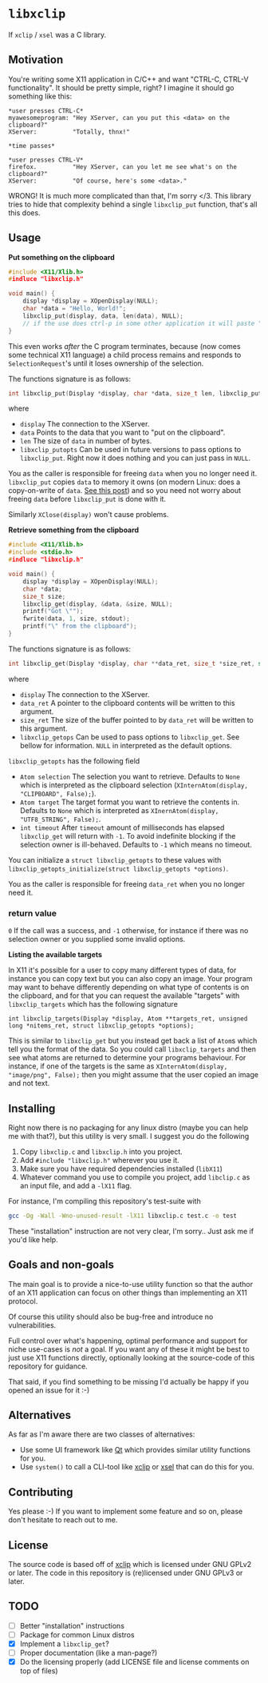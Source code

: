 # `libxclip`

If `xclip` / `xsel` was a C library.

## Motivation

You're writing some X11 application in C/C++ and want "CTRL-C, CTRL-V functionality". It should be pretty simple, right? I imagine it should go something like this:

```
*user presses CTRL-C*
myawesomeprogram: "Hey XServer, can you put this <data> on the clipboard?"
XServer:          "Totally, thnx!"

*time passes*

*user presses CTRL-V*
firefox.          "Hey XServer, can you let me see what's on the clipboard?"
XServer:          "Of course, here's some <data>."
```

WRONG! It is much more complicated than that, I'm sorry </3. This library tries to hide that complexity behind a single `libxclip_put` function, that's all this does.

## Usage

**Put something on the clipboard**

```C
#include <X11/Xlib.h>
#indluce "libxclip.h"

void main() {
    display *display = XOpenDisplay(NULL);
    char *data = "Hello, World!";
    libxclip_put(display, data, len(data), NULL);
    // if the use does ctrl-p in some other application it will paste "Hello, World!"
}
```

This even works *after* the C program terminates, because (now comes some technical X11 language) a child process remains and responds to `SelectionRequest`'s until it loses ownership of the selection.

The functions signature is as follows:
```C
int libxclip_put(Display *display, char *data, size_t len, libxclip_putopts *options);
```

where

- `display` The connection to the XServer.
- `data` Points to the data that you want to "put on the clipboard".
- `len` The size of `data` in number of bytes.
- `libxclip_putopts` Can be used in future versions to pass options to `libxclip_put`. Right now it does nothing and you can just pass in `NULL`.

You as the caller is responsible for freeing `data` when you no longer need it. `libxclip_put` copies `data` to memory it owns (on modern Linux: does a copy-on-write of `data`. [See this post](https://stackoverflow.com/questions/27161412/how-does-copy-on-write-work-in-fork)) and so you need not worry about freeing `data` before `libxclip_put` is done with it.

Similarly `XClose(display)` won't cause problems.

**Retrieve something from the clipboard**

```C
#include <X11/Xlib.h>
#include <stdio.h>
#indluce "libxclip.h"

void main() {
    display *display = XOpenDisplay(NULL);
    char *data;
    size_t size;
    libxclip_get(display, &data, &size, NULL);
    printf("Got \"");
    fwrite(data, 1, size, stdout);
    printf("\" from the clipboard");
}
```

The functions signature is as follows:
```C
int libxclip_get(Display *display, char **data_ret, size_t *size_ret, struct libxclip_getopts *options);
```

where

- `display` The connection to the XServer.
- `data_ret` A pointer to the clipboard contents will be written to this argument.
- `size_ret` The size of the buffer pointed to by `data_ret` will be written to this argument.
- `libxclip_getops` Can be used to pass options to `libxclip_get`. See bellow for information. `NULL` in interpreted as the default options.

`libxclip_getopts` has the following field
- `Atom selection` The selection you want to retrieve. Defaults to `None` which is interpreted as the clipboard selection (`XInternAtom(display, "CLIPBOARD", False);`).
- `Atom target` The target format you want to retrieve the contents in. Defaults to `None` which is interpreted as `XInernAtom(display, "UTF8_STRING", False);`.
- `int timeout` After `timeout` amount of milliseconds has elapsed `libxclip_get` will return with `-1`. To avoid indefinite blocking if the selection owner is ill-behaved. Defaults to `-1` which means no timeout.

You can initialize a `struct libxclip_getopts` to these values with `libxclip_getopts_initialize(struct libxclip_getopts *options)`.

You as the caller is responsible for freeing `data_ret` when you no longer need it.

### return value

`0` If the call was a success, and `-1` otherwise, for instance if there was no selection owner or you supplied some invalid options.

**Listing the available targets**

In X11 it's possible for a user to copy many different types of data, for instance you can copy text but you can also copy an image. Your program may want to behave differently depending on what type of contents is on the clipboard, and for that you can request the available "targets" with `libxclip_targets` which has the following signature

`int libxclip_targets(Display *display, Atom **targets_ret, unsigned long *nitems_ret, struct libxclip_getopts *options);`

This is similar to `libxclip_get` but you instead get back a list of `Atom`s which tell you the format of the data. So you could call `libxclip_targets` and then see what atoms are returned to determine your programs behaviour. For instance, if one of the targets is the same as `XInternAtom(display, "image/png", False);` then you might assume that the user copied an image and not text.

## Installing

Right now there is no packaging for any linux distro (maybe you can help me with that?), but this utility is very small. I suggest you do the following

1) Copy `libxclip.c` and `libxclip.h` into you project.
2) Add `#include "libxclip.h"` wherever you use it.
3) Make sure you have required dependencies installed (`libX11`)
4) Whatever command you use to compile you project, add `libclip.c` as an input file, and add a `-lX11` flag.

For instance, I'm compiling this repository's test-suite with

```sh
gcc -Og -Wall -Wno-unused-result -lX11 libxclip.c test.c -o test
```

These "installation" instruction are not very clear, I'm sorry.. Just ask me if you'd like help.

## Goals and non-goals

The main goal is to provide a nice-to-use utility function so that the author of an X11 application can focus on other things than implementing an X11 protocol.

Of course this utility should also be bug-free and introduce no vulnerabilities.

Full control over what's happening, optimal performance and support for niche use-cases is *not* a goal. If you want any of these it might be best to just use X11 functions directly, optionally looking at the source-code of this repository for guidance.

That said, if you find something to be missing I'd actually be happy if you opened an issue for it :-)

## Alternatives

As far as I'm aware there are two classes of alternatives:
- Use some UI framework like [Qt](https://doc.qt.io/) which provides similar utility functions for you.
- Use `system()` to call a CLI-tool like [xclip](https://github.com/astrand/xclip) or [xsel](https://github.com/kfish/xsel) that can do this for you.

## Contributing

Yes please :-) If you want to implement some feature and so on, please don't hesitate to reach out to me.

## License

The source code is based off of [xclip](https://github.com/astrand/xclip) which is licensed under GNU GPLv2 or later. The code in this repository is (re)licensed under GNU GPLv3 or later.

## TODO

- [ ] Better "installation" instructions
- [ ] Package for common Linux distros
- [X] Implement a `libxclip_get`?
- [ ] Proper documentation (like a man-page?)
- [X] Do the licensing properly (add LICENSE file and license comments on top of files)
